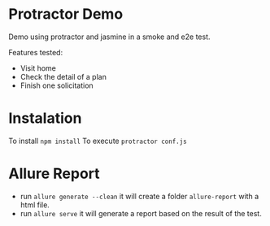 # Protractor Demo
Demo using protractor and jasmine in a smoke and e2e test.

Features tested:

- Visit home
- Check the detail of a plan
- Finish one solicitation

# Instalation
To install `npm install`
To execute `protractor conf.js`

# Allure Report

- run `allure generate --clean` it will create a folder `allure-report` with a html file.
- run `allure serve` it will generate a report based on the result of the test.

